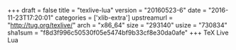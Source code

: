 +++
draft = false
title = "texlive-lua"
version = "20160523-6"
date = "2016-11-23T17:20:01"
categories = ['xlib-extra']
upstreamurl = "http://tug.org/texlive/"
arch = "x86_64"
size = "293140"
usize = "730834"
sha1sum = "f8d3f996c50530f05e5474bf9b33cf8e30da0afe"
+++
TeX Live Lua